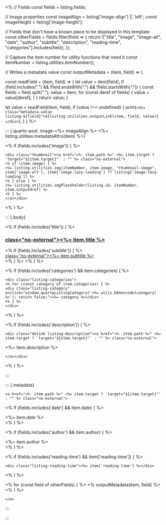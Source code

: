 <%
// Fields
const fields = listing.fields;

// Image properties
const imageAlign = listing['image-align'] || 'left';
const imageHeight = listing['image-height'];

// Fields that don't have a known place to be displayed in this template
const otherFields = fields.filter(field => {
return !["title", "image", "image-alt", "date", "author", "subtitle", "description", "reading-time", "categories"].includes(field);
});

// Capture the item number for utility functions that need it
const itemNumber = listing.utilities.itemNumber();

// Writes a metadata value
const outputMetadata = (item, field) => {

const readField = (item, field) => {
let value = item[field];
if (field.includes(".") && !field.endsWith(".") && !field.startsWith(".")) {
const fields = field.split(".");
value = item;
for (const deref of fields) {
value = value[deref];
}
}
return value;
}

let value = readField(item, field);
if (value !== undefined) {
print(`<div class="metadata-value listing-${field}">${listing.utilities.outputLink(item, field, value)}</div>`);
}
}
%>

::: {.quarto-post .image-<%= imageAlign %> <%= listing.utilities.metadataAttrs(item) %>}

<% if (fields.includes('image')) { %>

```{=html}
<div class="thumbnail"><a href="<%- item.path %>" <%= item.target ? `target="${item.target}"` : "" %> class="no-external">
<% if (item.image) { %>
<%= listing.utilities.img(itemNumber, item.image, "thumbnail-image", item['image-alt'], item['image-lazy-loading'] ?? listing['image-lazy-loading']) %>
<% } else { %>
<%= listing.utilities.imgPlaceholder(listing.id, itemNumber, item.outputHref) %>
<% } %>
</a></div>
```

<% } %>

::: {.body}

<% if (fields.includes('title')) { %>

<h3 class="no-anchor listing-title"><a href="<%- item.path %>" <%= item.target ? `target="${item.target}"` : "" %> class="no-external"><%= item.title %></a></h3>
<% if (fields.includes('subtitle')) { %>
<div class="listing-subtitle"><a href="<%- item.path %>" <%= item.target ? `target="${item.target}"` : "" %> class="no-external"><%= item.subtitle %></a></div>
<% } %>
<% } %>

<% if (fields.includes('categories') && item.categories) { %>

```{=html}
<div class="listing-categories">
<% for (const category of item.categories) { %>
<div class="listing-category" onclick="window.quartoListingCategory('<%= utils.b64encode(category) %>'); return false;"><%= category %></div>
<% } %>
</div>
```

<% } %>

<% if (fields.includes('description')) { %>

```{=html}
<div class="delink listing-description"><a href="<%- item.path %>" <%= item.target ? `target="${item.target}"` : "" %> class="no-external">
```

<%= item.description %>

```{=html}
</a></div>
```

<% } %>

:::

::: {.metadata}

```{=html}
<a href="<%- item.path %>" <%= item.target ? `target="${item.target}"` : "" %> class="no-external">
```

<% if (fields.includes('date') && item.date) { %>

<div class="listing-date"><%= item.date %></div>
<% } %>

<% if (fields.includes('author') && item.author) { %>

<div class="listing-author"><%= item.author %></div>
<% } %>

<% if (fields.includes('reading-time') && item['reading-time']) { %>

```{=html}
<div class="listing-reading-time"><%= item['reading-time'] %></div>
```

<% } %>

<% for (const field of otherFields) { %>
<% outputMetadata(item, field) %>
<% } %>

```{=html}
</a>
```

:::

:::
